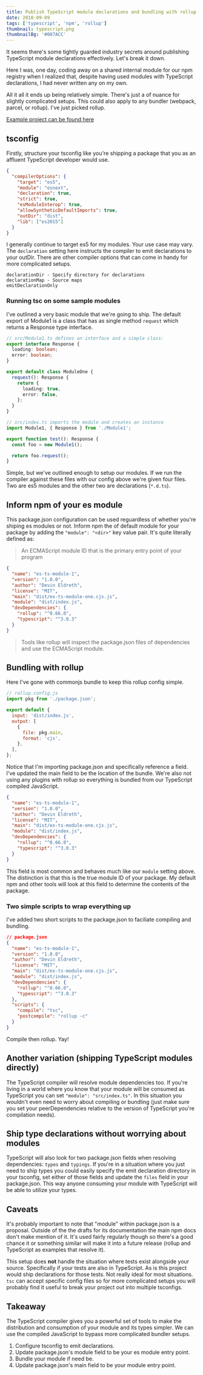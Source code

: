 ```yaml
---
title: Publish TypeScript module declarations and bundling with rollup
date: 2018-09-09
tags: ['typescript', 'npm', 'rollup']
thumbnail: typescript.png
thumbnailBg: '#007ACC'
---
```


It seems there's some tightly guarded industry secrets around publishing TypeScript module declarations effectively. Let's break it down.

<!--more-->

Here I was, one day, coding away on a shared internal module for our npm registry when I realized that, despite having used modules with TypeScript declarations, I had never written any on my own.

All it all it ends up being relatively simple. There's just a of nuance for slightly complicated setups. This could also apply to any bundler (webpack, parcel, or rollup). I've just picked rollup.

[Example project can be found here](https://github.com/deldreth/blog-es-ts-module-1)

## tsconfig

Firstly, structure your tsconfig like you're shipping a package that you as an affluent TypeScript developer would use.

```json
{
  "compilerOptions": {
    "target": "es5",
    "module": "esnext",
    "declaration": true,
    "strict": true,
    "esModuleInterop": true,
    "allowSyntheticDefaultImports": true,
    "outDir": "dist",
    "lib": ["es2015"]
  }
}
```

I generally continue to target es5 for my modules. Your use case may vary. The `declaration` setting here instructs the compiler to emit declarations to your outDir. There are other compiler options that can come in handy for more complicated setups.

```
declarationDir - Specify directory for declarations
declarationMap - Source maps
emitDeclarationOnly
```

### Running tsc on some sample modules

I've outlined a very basic module that we're going to ship. The default export of Module1 is a class that has as single method `request` which returns a Response type interface.

```typescript
// src/Module1.ts defines an interface and a simple class:
export interface Response {
  loading: boolean;
  error: boolean;
}

export default class ModuleOne {
  request(): Response {
    return {
      loading: true,
      error: false,
    };
  }
}
```

```typescript
// src/index.ts imports the module and creates an instance
import Module1, { Response } from './Module1';

export function test(): Response {
  const foo = new Module1();

  return foo.request();
}
```

Simple, but we've outlined enough to setup our modules. If we run the compiler against these files with our config above we're given four files. Two are es5 modules and the other two are declarations (`*.d.ts`).

## Inform npm of your es module

This package.json configuration can be used reguardless of whether you're shiping es modules or not. Inform npm the of default module for your package by adding the `"module": "<dir>"` key value pair. It's quite literally defined as:

> An ECMAScript module ID that is the primary entry point of your program

```json
{
  "name": "es-ts-module-1",
  "version": "1.0.0",
  "author": "Devin Eldreth",
  "license": "MIT",
  "main": "dist/ex-ts-module-one.cjs.js",
  "module": "dist/index.js",
  "devDependencies": {
    "rollup": "^0.66.0",
    "typescript": "^3.0.3"
  }
}
```

> Tools like rollup will inspect the package.json files of dependencies and use the ECMAScript module.

## Bundling with rollup

Here I've gone with commonjs bundle to keep this rollup config simple.

```javascript
// rollup.config.js
import pkg from './package.json';

export default {
  input: 'dist/index.js',
  output: [
    {
      file: pkg.main,
      format: 'cjs',
    },
  ],
};
```

Notice that I'm importing package.json and specifically reference a field. I've updated the main field to be the location of the bundle. We're also not using any plugins with rollup so everything is bundled from our TypeScript compiled JavaScript.

```json
{
  "name": "es-ts-module-1",
  "version": "1.0.0",
  "author": "Devin Eldreth",
  "license": "MIT",
  "main": "dist/ex-ts-module-one.cjs.js",
  "module": "dist/index.js",
  "devDependencies": {
    "rollup": "^0.66.0",
    "typescript": "^3.0.3"
  }
}
```

This field is most common and behaves much like our `module` setting above. The distinction is that this is the true module ID of your package. My default npm and other tools will look at this field to determine the contents of the package.

### Two simple scripts to wrap everything up

I've added two short scripts to the package.json to faciliate compiling and bundling.

```json
// package.json
{
  "name": "es-ts-module-1",
  "version": "1.0.0",
  "author": "Devin Eldreth",
  "license": "MIT",
  "main": "dist/ex-ts-module-one.cjs.js",
  "module": "dist/index.js",
  "devDependencies": {
    "rollup": "^0.66.0",
    "typescript": "^3.0.3"
  },
  "scripts": {
    "compile": "tsc",
    "postcompile": "rollup -c"
  }
}
```

Compile then rollup. Yay!

## Another variation (shipping TypeScript modules directly)

The TypeScript compiler will resolve module dependencies too. If you're living in a world where you know that your module will be consumed as TypeScript you can set `"module": "src/index.ts"`. In this situation you wouldn't even need to worry about compiling or bundling (just make sure you set your peerDependencies relative to the version of TypeScript you're compilation needs).

## Ship type declarations without worrying about modules

TypeScript will also look for two package.json fields when resolving dependencies: `types` and `typings`. If you're in a situation where you just need to ship types you could easily specify the emit declaration directory in your tsconfig, set either of those fields and update the `files` field in your package.json. This way anyone consuming your module with TypeScript will be able to utilize your types.

## Caveats

It's probably important to note that "module" within package.json is a proposal. Outside of the the drafts for its documentation the main npm docs don't make mention of it. It's used fairly regularly though so there's a good chance it or something similar will make it into a future release (rollup and TypeScript as examples that resolve it).

This setup does **not** handle the situation where tests exist alongside your source. Specifically if your tests are also in TypeScript. As is this project would ship declarations for those tests. Not really ideal for most situations. `tsc` can accept specific config files so for more complicated setups you will probably find it useful to break your project out into multiple tsconfigs.

## Takeaway

The TypeScript compiler gives you a powerful set of tools to make the distribution and consumption of your module and its types simpler. We can use the compiled JavaScript to bypass more complicated bundler setups.

1. Configure tsconfig to emit declarations.
2. Update package.json's module field to be your es module entry point.
3. Bundle your module if need be.
4. Update package.json's main field to be your module entry point.
